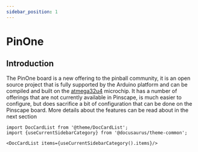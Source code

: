 ```yaml
---
sidebar_position: 1
---
```


# PinOne

## Introduction

The PinOne board is a new offering to the pinball community, it is an open source project that is fully supported by the Arduino platform and can be compiled and built on the [atmega32u4](https://www.microchip.com/en-us/product/atmega32u4) microchip. It has a number of offerings that are not currently available in Pinscape, is much easier to configure, but does sacrifice a bit of configuration that can be done on the Pinscape board. More details about the features can be read about in the next section

```mdx-code-block
import DocCardList from '@theme/DocCardList';
import {useCurrentSidebarCategory} from '@docusaurus/theme-common';

<DocCardList items={useCurrentSidebarCategory().items}/>
```